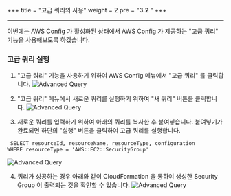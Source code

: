 +++
title = "고급 쿼리의 사용"
weight = 2
pre = "<b>3.2 </b>"
+++

* * *
 이번에는 AWS Config 가 활성화된 상태에서 AWS Config 가 제공하는 "고급 쿼리" 기능을 사용해보도록 하겠습니다.

### 고급 쿼리 실행

1. "고급 쿼리" 기능을 사용하기 위하여 AWS Config 메뉴에서 "고급 쿼리" 를 클릭합니다.
![Advanced Query](/images/advancedquery1.png)
2. "고급 쿼리" 메뉴에서 새로운 쿼리를 실행하기 위하여 "새 쿼리" 버튼을 클릭합니다.
![Advanced Query](/images/advancedquery2.png)

3. 새로운 쿼리를 입력하기 위하여 아래의 쿼리를 복사한 후 붙여넣습니다. 붙여넣기가 완료되면 하단의 "실행" 버튼을 클릭하여 고급 쿼리를 실행합니다.
 ```
  SELECT resourceId, resourceName, resourceType, configuration
WHERE resourceType = 'AWS::EC2::SecurityGroup'
  ```
![Advanced Query](/images/advancedquery3.png)

4. 쿼리가 성공하는 경우 아래와 같이 CloudFormation 을 통하여 생성한 Security Group 이 출력되는 것을 확인할 수 있습니다.
![Advanced Query](/images/advancedquery4.png)